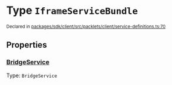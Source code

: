 # Type `IframeServiceBundle`
<sub>Declared in [packages/sdk/client/src/packlets/client/service-definitions.ts:70](https://github.com/dxos/dxos/blob/main/packages/sdk/client/src/packlets/client/service-definitions.ts#L70)</sub>





## Properties
### [BridgeService](https://github.com/dxos/dxos/blob/main/packages/sdk/client/src/packlets/client/service-definitions.ts#L71)
Type: <code>BridgeService</code>
